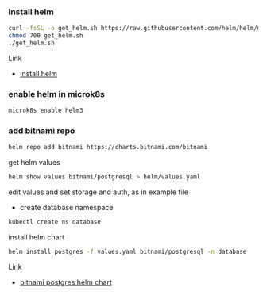 ### install helm


```bash
curl -fsSL -o get_helm.sh https://raw.githubusercontent.com/helm/helm/main/scripts/get-helm-3
chmod 700 get_helm.sh
./get_helm.sh
```
Link 
* [install helm](https://helm.sh/docs/intro/install/)
### enable helm in microk8s

```bash
microk8s enable helm3
```
### add bitnami repo

```bash
helm repo add bitnami https://charts.bitnami.com/bitnami
```
get helm values
```bash
helm show values bitnami/postgresql > helm/values.yaml
```
edit values and set storage and auth, as in example file
* create database namespace
```bash
kubectl create ns database
```
install helm chart
```bash
helm install postgres -f values.yaml bitnami/postgresql -n database
```

Link
* [bitnami postgres helm chart](https://bitnami.com/stack/postgresql/helm)